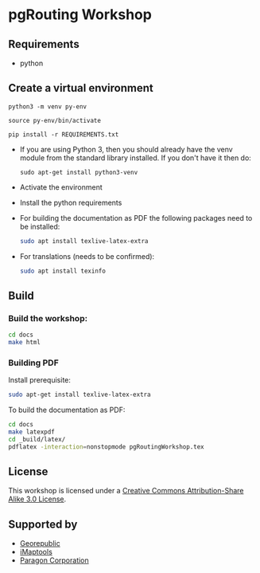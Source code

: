 # pgRouting Workshop
## Requirements

* python

## Create a virtual environment

  ``` python3 -m venv py-env ```

  ``` source py-env/bin/activate ```

  ``` pip install -r REQUIREMENTS.txt ```
* If you are using Python 3, then you should already have the venv module from the standard library installed. If you don't have it then do:

  ``` sudo apt-get install python3-venv ```
* Activate the environment

* Install the python requirements

* For building the documentation as PDF the following packages need to be installed:
  ```bash
  sudo apt install texlive-latex-extra
  ```

* For translations (needs to be confirmed):

  ```bash
  sudo apt install texinfo
  ```

## Build

### Build the workshop:

```bash
cd docs
make html
```
### Building PDF

Install prerequisite:
```bash
sudo apt-get install texlive-latex-extra
```

To build the documentation as PDF:

```bash
cd docs
make latexpdf
cd _build/latex/
pdflatex -interaction=nonstopmode pgRoutingWorkshop.tex
```

## License

This workshop is licensed under a [Creative Commons Attribution-Share Alike 3.0 License](http://creativecommons.org/licenses/by-sa/3.0/).

## Supported by

* [Georepublic](https://georepublic.info)
* [iMaptools](http://imaptools.com)
* [Paragon Corporation](https://www.paragoncorporation.com)
